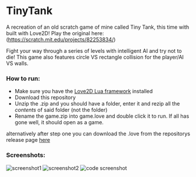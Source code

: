 # TinyTank
A recreation of an old scratch game of mine called Tiny Tank, this time with built with Love2D! Play the original here: (https://scratch.mit.edu/projects/82253834/)

Fight your way through a series of levels with intelligent AI and try not to die!
This game also features circle VS rectangle collision for the player/AI VS walls.

### How to run:
- Make sure you have the [Love2D Lua framework](https://love2d.org/) installed
- Download this repository
- Unzip the .zip and you should have a folder, enter it and rezip all the *contents* of said folder (not the folder)
- Rename the game.zip into game.love and double click it to run. If all has gone well, it should open as a game.

alternatively after step one you can download the .love from the repositorys release page [here](https://github.com/Dot32IsCool/TinyTank-Love2D-Game/releases)

### Screenshots:
![screenshot1](https://cdn.discordapp.com/attachments/577832597686583310/796681666981658624/Screen_Shot_2021-01-07_at_6.00.19_pm.png)
![screenshot2](https://cdn.discordapp.com/attachments/577832597686583310/796682219325358100/Screen_Shot_2021-01-07_at_6.10.31_pm.png)
![code screenshot](https://cdn.discordapp.com/attachments/577832597686583310/796682553825689650/Screen_Shot_2021-01-07_at_6.11.52_pm.png)
